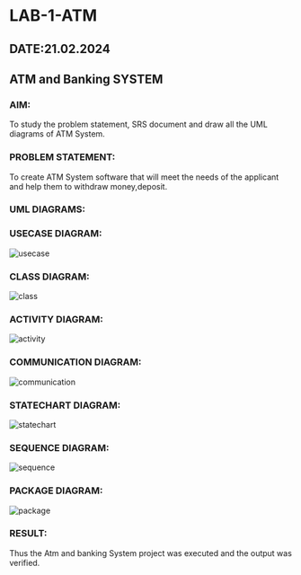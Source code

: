 # LAB-1-ATM
## DATE:21.02.2024
## ATM and Banking SYSTEM
### AIM: 
To study the problem statement, SRS document and draw all the UML diagrams of ATM
System.
### PROBLEM STATEMENT:
To create ATM System software that will meet the needs of the applicant and help them
to withdraw money,deposit.
### UML DIAGRAMS:
### USECASE DIAGRAM:
![usecase](https://github.com/23005672/LAB-1-ATM/assets/138971519/7cbf31db-37e2-49b1-a9bb-5a5381a60b15)
### CLASS DIAGRAM:
![class](https://github.com/23005672/LAB-1-ATM/assets/138971519/574b17bb-8532-4e1e-beeb-79588b98c7d5)
### ACTIVITY DIAGRAM:
![activity](https://github.com/23005672/LAB-1-ATM/assets/138971519/978c9f75-b46c-4d57-a943-264492ab34ca)
### COMMUNICATION DIAGRAM:
![communication](https://github.com/23005672/LAB-1-ATM/assets/138971519/7c00873e-390e-45ba-8a60-3ff8b4d9cb69)
### STATECHART DIAGRAM:
![statechart](https://github.com/23005672/LAB-1-ATM/assets/138971519/f7b0cf48-22cb-4b76-b894-3aa75d7656b0)
### SEQUENCE DIAGRAM:
![sequence](https://github.com/23005672/LAB-1-ATM/assets/138971519/95b6679e-6b82-4736-ba24-c6b3ae3886cc)
### PACKAGE DIAGRAM:
![package](https://github.com/23005672/LAB-1-ATM/assets/138971519/e9ead7c8-3d20-4a4a-843b-b7384a97e88e)
### RESULT: 
Thus the Atm and banking System project was executed and the output was verified.
